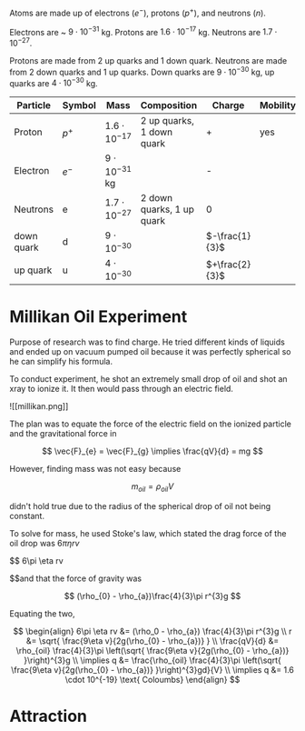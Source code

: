 Atoms are made up of electrons ($e^{-}$), protons ($p^{+}$), and neutrons ($n$).

Electrons are ~ $9\cdot 10^{-31}$ kg. Protons are $1.6\cdot 10^{-17}$ kg. Neutrons are $1.7 \cdot 10^{-27}$.

Protons are made from 2 up quarks and 1 down quark. Neutrons are made from 2 down quarks and 1 up quarks. Down quarks are $9\cdot 10^{-30}$ kg, up quarks are $4 \cdot 10^{-30}$ kg.

| Particle   | Symbol  | Mass                 | Composition               | Charge         | Mobility |
| ---------- | ------- | -------------------- | ------------------------- | -------------- | -------- |
| Proton     | $p^{+}$ | $1.6\cdot10^{-17}$   | 2 up quarks, 1 down quark | +              | yes      |
| Electron   | $e^{-}$ | $9\cdot 10^{-31}$ kg |                           | -              |          |
| Neutrons   | e       | $1.7\cdot 10^{-27}$  | 2 down quarks, 1 up quark | 0              |          |
| down quark | d       | $9\cdot 10^{-30}$    |                           | $-\frac{1}{3}$ |          |
| up quark   | u       | $4\cdot 10^{-30}$    |                           | $+\frac{2}{3}$ |          |

# Millikan Oil Experiment

Purpose of research was to find charge. He tried different kinds of liquids and ended up on vacuum pumped oil because it was perfectly spherical so he can simplify his formula.

To conduct experiment, he shot an extremely small drop of oil and shot an xray to ionize it. It then would pass through an electric field.

![[millikan.png]]

The plan was to equate the force of the electric field on the ionized particle and the gravitational force in 

$$
\vec{F}_{e} = \vec{F}_{g} \implies \frac{qV}{d} = mg
$$

However, finding mass was not easy because 

$$
m_{oil} = \rho_{oil} V
$$

didn't hold true due to the radius of the spherical drop of oil not being constant.

To solve for mass, he used Stoke's law, which stated the drag force of the oil drop was $6\pi \eta rv$

$$
6\pi \eta rv

$$and that the force of gravity was 

$$
(\rho_{0} - \rho_{a})\frac{4}{3}\pi r^{3}g
$$ 

Equating the two,

$$
\begin{align}
6\pi \eta rv &= (\rho_0 - \rho_{a}) \frac{4}{3}\pi r^{3}g \\
r &= \sqrt{ \frac{9\eta v}{2g(\rho_{0} - \rho_{a})} } \\
\frac{qV}{d} &= \rho_{oil} \frac{4}{3}\pi \left(\sqrt{ \frac{9\eta v}{2g(\rho_{0} - \rho_{a})} }\right)^{3}g \\
\implies q &= \frac{\rho_{oil} \frac{4}{3}\pi \left(\sqrt{ \frac{9\eta v}{2g(\rho_{0} - \rho_{a})} }\right)^{3}gd}{V} \\
\implies q &= 1.6 \cdot 10^{-19} \text{ Coloumbs}
\end{align}
$$

# Attraction

